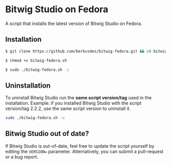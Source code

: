 # Bitwig Studio on Fedora
A script that installs the latest version of Bitwig Studio on Fedora.

## Installation
```bash
$ git clone https://github.com/berkcodes/bitwig-fedora.git && cd bitwig-fedora

$ chmod +x bitwig-fedora.sh

$ sudo ./bitwig-fedora.sh -i
```

## Uninstallation
To uninstall Bitwig Studio run the **same script version/tag** used in the installation.
Example: if you installed Bitwig Studio with the script version/tag 2.2.2, use the same script version to uninstall it.

```bash
sudo ./bitwig-fedora.sh -u
```
## Bitwig Studio out of date?
If Bitwig Studio is out-of-date, feel free to update the script yourself by editing the `VERSION=` parameter. Alternatively, you can submit a pull-request or a bug report.
